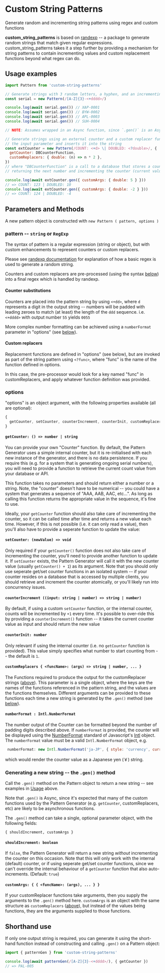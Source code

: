 # Custom String Patterns

Generate random and incrementing string patterns using regex and custom functions

**custom_string_patterns** is based on [randexp](https://github.com/fent/randexp.js) -- a package to generate random strings that match given regular expressions. custom_string_patterns takes it a step further by providing a mechanism for string patterns to contain incrementing values and custom replacement functions beyond what regex can do.

## Usage examples

```js
import Pattern from 'custom-string-patterns'

// Generate strings with 3 random letters, a hyphen, and an incrementing 4-digit value
const serial = new Pattern(/[A-Z]{3}-<+dddd>/)

console.log(await serial.gen()) // XAP-0001
console.log(await serial.gen()) // BYW-0002
console.log(await serial.gen()) // APL-0003
console.log(await serial.gen()) // SUH-0004

// NOTE: Assumes wrapped in an Async function, since `.gen()` is an Async method

// Generate strings using an external counter and a custom replacer function that doubles
// the input parameter and inserts it into the string
const extCounter = new Pattern(/COUNT: <+d> \| DOUBLED: <?double>/, {
  getCounter: DBCounterFunction,
  customReplacers: { double: (n) => n * 2 },
})
// where "DBCounterFunction" is a call to a database that stores a count value,
// returning the next number and incrementing the counter (current value: 123)

console.log(await extCounter.gen({ customArgs: { double: 5 } }))
// => COUNT: 123 | DOUBLED: 10
console.log(await extCounter.gen({ customArgs: { double: -2 } }))
// => COUNT: 124 | DOUBLED: -4
```

## Parameters and Methods

A new pattern object is constructed with `new Pattern ( pattern, options )`

### pattern -- `string` or `RegExp`

The syntax of pattern is a regular expression (string or object), but with custom enhancements to represent counters or custom replacers.

Please see [randexp documentation](https://github.com/fent/randexp.js) for explanation of how a basic regex is used to generate a random string.

Counters and custom replacers are pre-processed (using the syntax [below](#custom-replacers)) into a final regex which is handled by randexp.

#### Counter substitutions

Counters are placed into the pattern string by using `<+dd>`, where `d` represents a digit in the output string -- numbers will be padded with leading zeroes to match (at least) the length of the `ddd` sequence. i.e. `<+dddd>` with output number `55` yields `0055`

More complex number formatting can be achieved using a `numberFormat` parameter in "options" (see [below](#numberformat--intlnumberformat)).

#### Custom replacers

Replacement functions are defined in "options" (see below), but are invoked as part of the string pattern using `<?func>`, where "func" is the name of the function defined in options.

In this case, the pre-processor would look for a key named "func" in customReplacers, and apply whatever function definition was provided.

### options

"options" is an object argument, with the following properties available (all are optional):

```js
{
  getCounter, setCounter, counterIncrement, counterInit, customReplacers, numberFormat
}
```

#### `getCounter: () => number | string`

You can provide your own "Counter" function. By default, the Pattern Generator uses a simple internal counter, but it is re-initialised with each new instance of the generator, and there is no data persistence. If you require this (e.g. for a system that is generating ongoing serial numbers), you will need to provide a function to retrieve the current count value from your database or API.

This function takes no parameters and should return either a number or a string. Note, the "counter" doesn't have to be numerical -- you could have a system that generates a sequence of "AAA, AAB, AAC, etc...". As long as calling this function returns the appropriate value in the sequence, it's fine to use.

Ideally, your `getCounter` function should also take care of incrementing the counter, so it can be called time after time and returns a new value each time. However, if this is not possible (i.e. it can only read a value), then you'll also have to provide a seperate function to update the value:

#### `setCounter: (newValue) => void`

Only required if your `getCounter()` function does not also take care of incrementing the counter, you'll need to provide another function to update it. If `setCounter` exists, the Pattern Generator will call it with the new counter value (usually `getCounter() + 1`) as its argument. Note that you should only use seperate get/set counter functions in an isolated system -- if your counter resides on a database that is accessed by multiple clients, you should retrieve and increment the counter atomically, or you'll likely run into concurrency issues.

#### `counterIncrement ((input: string | number) => string | number)`

By default, if using a custom `setCounter` function, or the internal counter, counts will be incremented by `+1` every time. It's possible to over-ride this by providing a `counterIncrement()` function -- it takes the current counter value as input and should return the new value

#### `counterInit: number`

Only relevant if using the internal counter (i.e. no `getCounter` function is provided). This value simply specifies what number to start counting from -- the default is `1`.

#### `customReplacers { <funcName>: (args) => string | number, ... }`

The Functions required to produce the output for the customReplacer strings ([above](#custom-replacers)). This parameter is a single object, where the keys are the names of the functions referenced in the pattern string, and the values are the functions themselves. Different arguments can be provided to these functions each time a new string is generated by the `.gen()` method (see [below](#numberformat--intlnumberformat)).

#### `numberFormat : Intl.NumberFormat`

The number output of the Counter can be formatted beyond the number of padding digits described above. If `numberFormat` is provided, the counter will be displayed using the [NumberFormat](https://developer.mozilla.org/en-US/docs/Web/JavaScript/Reference/Global_Objects/Intl/NumberFormat) standard of Javascript's [Intl](https://developer.mozilla.org/en-US/docs/Web/JavaScript/Reference/Global_Objects/Intl) object. The `numberFormat` value must be a valid `Intl.NumberFormat` object, e.g.

```js
 numberFormat: new Intl.NumberFormat('ja-JP', { style: 'currency', currency: 'JPY' }
```

which would render the counter value as a Japanese yen (￥) string.

### Generating a new string -- the `.gen()` method

Call the `.gen()` method on the Pattern object to return a new string -- see examples in [Usage](#usage-examples) above.

Note that `.gen()` is Async, since it's expected that many of the custom functions used by the Pattern Generator (e.g. `getCounter`, customReplacers, etc) are likely to be asynchronous functions.

The `.gen()` method can take a single, optional parameter object, with the following fields:

`{ shouldIncrement, customArgs }`

#### `shouldIncrement: boolean`

If `false`, the Pattern Generator will return a new string _without_ incrementing the counter on this occasion. Note that this will only work with the internal (default) counter, or if using seperate get/set counter functions, since we can't override the internal behaviour of a `getCounter` function that also auto-increments. (Default: `true`)

#### `customArgs: { { <funcName>: (args), ... } }`

If your customReplacer functions take arguments, then you supply the arguments to the `.gen()` method here. `customArgs` is an object with the same structure as `customReplacers` ([above](#custom-replacers)), but instead of the values being functions, they are the arguments supplied to those functions.

## Shorthand use

If only one output string is required, you can generate it using the short-hand function instead of constructing and calling `.gen()` on a Pattern object:

```js
import { patternGen } from 'custom-string-patterns'

console.log(await patternGen(/[A-Z]{3}-<+dddd>/), { getCounter })
// => PAL-005
```
